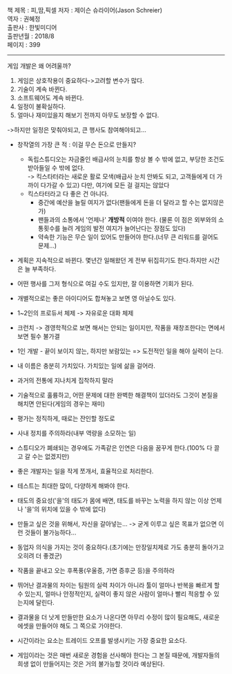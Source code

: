 책 제목 : 피,땀,픽셀
저자 : 제이슨 슈라이어(Jason Schreier)  
역자 : 권혜정  
출판사 : 한빛미디어  
출판년월 : 2018/8  
페이지 : 399  

---

게임 개발은 왜 어려울까?

1. 게임은 상호작용이 중요하다->고려할 변수가 많다.  
2. 기술이 계속 바뀐다.  
3. 소프트웨어도 계속 바뀐다.  
4. 일정이 불확실하다.  
5. 얼마나 재미있을지 해보기 전까지 아무도 보장할 수 없다.

->하지만 일정은 맞춰야되고, 큰 행사도 참여해야되고...

* 창작열의 가장 큰 적 : 이걸 무슨 돈으로 만들지?
    * 독립스튜디오는 자금줄인 배급사의 눈치를 항상 볼 수 밖에 없고, 부당한 조건도 받아들일 수 밖에 없다.  
    -> 킥스타터라는 새로운 활로 모색(배급사 눈치 안봐도 되고, 고객들에게 더 가까이 다가갈 수 있고) 다만, 여기에 모든 걸 걸지는 않았다  
    * 킥스타터라고 다 좋은 건 아니다.  
        * 중간에 예산을 늘릴 여지가 없다(팬들에게 돈을 더 달라고 할 수는 없지않은가)  
        * 팬들과의 소통에서 '언제나' __개방적__ 이여야 한다. (물론 이 점은 외부와의 소통횟수를 늘려 게임의 발전 여지가 늘어난다는 장점도 있다)  
        * 약속한 기능은 무슨 일이 있어도 만들어야 한다.(너무 큰 리워드를 걸어도 문제...)  
        
* 계획은 지속적으로 바뀐다. 몇년간 일해왔던 게 전부 뒤집히기도 한다.하지만 시간은 늘 부족하다.  

* 어떤 행사를 그저 형식으로 여길 수도 있지만, 잘 이용하면 기회가 된다.  

* 개별적으로는 좋은 아이디어도 합쳐놓고 보면 영 아닐수도 있다.  

* 1~2인의 프로듀서 체제 -> 자유로운 대화 체제
 
* 크런치 -> 경영학적으로 보면 해서는 안되는 일이지만, 작품을 재창조한다는 면에서 보면 필수 불가결  

* 1인 개발 - 끝이 보이지 않는, 하지만 보람있는 => 도전적인 일을 해야 실력이 는다.  

* 내 이름은 충분히 가치있다. 가치있는 일에 삶을 걸어라.

* 과거의 전통에 지나치게 집착하지 말라  

* 기술적으로 훌륭하고, 어떤 문제에 대한 완벽한 해결책이 있더라도 그것이 본질을 해치면 안된다(게임의 경우는 재미)  

* 평가는 정직하게, 때로는 잔인할 정도로  

* 사내 정치를 주의하라(내부 역량을 소모하는 일)  

* 스튜디오가 폐쇄되는 경우에도 가족같은 인연은 다음을 꿈꾸게 한다.(100% 다 끌고 갈 수는 없겠지만)  

* 좋은 개발자는 일을 작게 쪼개서, 효율적으로 처리한다.  

* 테스트는 최대한 많이, 다양하게 해봐야 한다.  

* 태도의 중요성('을'의 태도가 몸에 배면, 태도를 바꾸는 노력을 하지 않는 이상 언제나 '을'의 위치에 있을 수 밖에 없다)  

* 만들고 싶은 것을 위해서, 자신을 갈아넣는... -> 굳게 이루고 싶은 목표가 없으면 이런 것들이 불가능하다...  

* 동업자 의식을 가지는 것이 중요하다.(초기에는 만장일치제로 가도 충분히 돌아가고 오히려 더 좋겠군)  
  
* 작품을 끝내고 오는 후폭풍(우울증, 가면 증후군 등)을 주의하라  

* 뛰어난 결과물의 차이는 팀원의 실력 차이가 아니라 툴이 얼마나 반복을 빠르게 할 수 있는지, 얼마나 안정적인지, 실력이 좋지 않은 사람이 얼마나 빨리 적응할 수 있는지에 달린다.  

* 결과물을 더 낫게 만들만한 요소가 나온다면 아무리 수정이 많이 필요해도, 새로운 에셋을 만들어야 해도 그 쪽으로 가야한다.  

* 시간이라는 요소는 트레이드 오프를 발생시키는 가장 중요한 요소다.  

* 게임이라는 것은 매번 새로운 경험을 선사해야 한다는 그 본질 때문에, 개발자들의 희생 없이 만들어지는 것은 거의 불가능할 것이라 예상된다.  